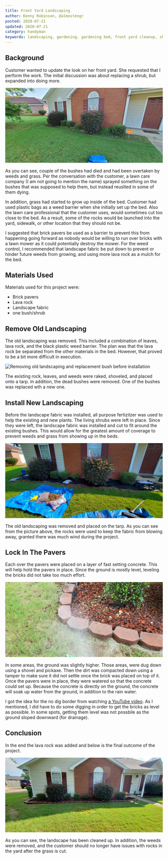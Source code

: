```yaml
---
title: Front Yard Landscaping
author: Kenny Robinson, @almostengr
posted: 2020-07-21
updated: 2020-07-21
category: handyman
keywords: landscaping, gardening, gardening bed, front yard cleanup, shrubs, bushes
---
```


## Background

Customer wanted to update the look on her front yard. She requested that I perform
the work. The initial discussion was about replacing a shrub, but expanded into
doing more.

![View of the yard before the work was done](/images/2020.07.21-front-yard-landscaping/2020.07.21-20200718_072224.jpg)

As you can see, couple of the bushes had died and had been overtaken by weeds and 
grass. Per the conversation with the customer, a
lawn care company (I am not going to mention the name) sprayed something on the bushes
that was supposed to help them, but instead reuslted in some of them dying.

In addition, grass had started to grow up inside of the bed. Customer had used plastic
bags as a weed barrier when she initially set up the bed. Also the lawn care professional
that the customer uses, would sometimes cut too close to the bed. As a result, some of the
rocks would be launched into the yard, sidewalk, or other location that they should not be. 

I suggested that brick pavers be used as a barrier to prevent this from happening going
forward as nobody would be willing to run over bricks with a lawn mower as it could
potentially destroy the mower. For the weed control, I recommended that landscape fabric be
put down to prevent or hinder future weeds from growing, and using more lava rock 
as a mulch for the bed.

## Materials Used

Materials used for this project were:

* Brick pavers
* Lava rock
* Landscape fabric
* one bush/shrub

## Remove Old Landscaping

The old landscaping was removed. This included a combination of leaves, lava rock, and
the black plastic weed barrier. The plan was that the lava rock be separated from the other
materials in the bed. However, that proved to be a bit more difficult in execution.

![Removing old landscaping and replacement bush before installation](/images/2020.07.21-front-yard-landscaping/2020.07.21-20200718_075636.jpg)

The existing rock, leaves, and weeds were raked, shoveled, and placed onto a tarp. In addition,
the dead bushes were removed. One of the bushes was replaced wth a new one.

## Install New Landscaping

Before the landscape fabric was installed, all purpose fertizilzer was used to help the existing and
new plants. The living shrubs were left in place.
Since they were left, the landscape fabric was installed
and cut to fit around the existing bushes. This would allow for the greatest amount of coverage
to prevent weeds and grass from showing up in the beds.

![Landscape fabric in place](/images/2020.07.21-front-yard-landscaping/2020.07.21-20200718_091922.jpg)

The old landscaping was removed and placed on the tarp. As you can see from the picture above,
the rocks were used to keep the fabric from blowing away, granted there was much wind during the project.

## Lock In The Pavers

Each over the pavers were placed on a layer of fast setting concrete. This will help hold the pavers
in place. Since the ground is mostly level, leveling the bricks did not take too much effort.

![Landscape fabric in place](/images/2020.07.21-front-yard-landscaping/2020.07.21-20200719_083938.jpg)

In some areas, the ground was slightly higher. Those areas, were dug down using a shovel and pickaxe.
Then the dirt was compacted down using a tamper to make sure it did not settle once the brick was placed
on top of it. Once the pavers were in place, they were watered so that the concrete could set up. 
Because the concrete is directly on the ground, the concrete will soak up water from the ground, in 
addition to the rain water. 

I got the idea for the no dig border from watching 
<a href="https://www.youtube.com/watch?v=WJmPBu754z8" target="_blank">a YouTube video</a>. As I mentioned, 
I did have to do some digging in order to get the bricks as level as possible. In some spots, getting them 
level was not possbile as the ground sloped downward (for drainage).

## Conclusion

In the end the lava rock was added and below is the final outcome of the project. 

![Landscape fabric in place](/images/2020.07.21-front-yard-landscaping/2020.07.21-20200719_085258.jpg)

As you can see, the landscape has been cleaned up. In addition, the weeds were removed, and the 
customer should no longer have issues with rocks in the yard after the grass is cut. 

